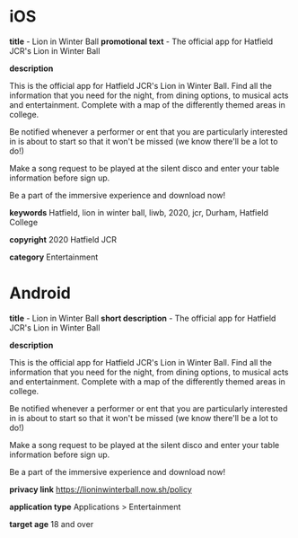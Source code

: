 # iOS
**title** - Lion in Winter Ball
**promotional text** - The official app for Hatfield JCR's Lion in Winter Ball

**description**

This is the official app for Hatfield JCR's Lion in Winter Ball. Find all the information that you need for the night, from dining options, to musical acts and entertainment. Complete with a map of the differently themed areas in college.

Be notified whenever a performer or ent that you are particularly interested in is about to start so that it won't be missed (we know there'll be a lot to do!)

Make a song request to be played at the silent disco and enter your table information before sign up.

Be a part of the immersive experience and download now!

**keywords**
Hatfield, lion in winter ball, liwb, 2020, jcr, Durham, Hatfield College

**copyright**
2020 Hatfield JCR

**category**
Entertainment

# Android

**title** - Lion in Winter Ball
**short description** - The official app for Hatfield JCR's Lion in Winter Ball

**description**

This is the official app for Hatfield JCR's Lion in Winter Ball. Find all the information that you need for the night, from dining options, to musical acts and entertainment. Complete with a map of the differently themed areas in college.

Be notified whenever a performer or ent that you are particularly interested in is about to start so that it won't be missed (we know there'll be a lot to do!)

Make a song request to be played at the silent disco and enter your table information before sign up.

Be a part of the immersive experience and download now!

**privacy link**
https://lioninwinterball.now.sh/policy

**application type**
Applications > Entertainment

**target age**
18 and over